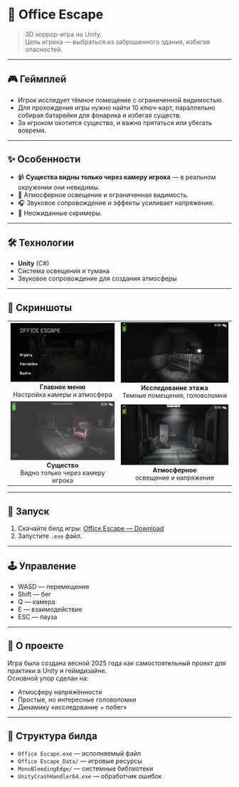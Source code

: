# 👻 Office Escape

> 3D хоррор-игра на Unity.  
> Цель игрока — выбраться из заброшенного здания, избегая опасностей.

---

## 🎮 Геймплей
- Игрок исследует тёмное помещение с ограниченной видимостью.
- Для прохождения игры нужно найти 10 ключ-карт, параллельно собирая батарейки для фонарика и избегая существ.
- За игроком охотится существо, и важно прятаться или убегать вовремя.

---

## ✨ Особенности
- 📹 **Существа видны только через камеру игрока** — в реальном окружении они невидимы.  
- 🔦 Атмосферное освещение и ограниченная видимость.  
- 🎧 Звуковое сопровождение и эффекты усиливает напряжение.  
- 👻 Неожиданные скримеры.  

---

## 🛠️ Технологии
- **Unity** (C#)
- Система освещения и тумана
- Звуковое сопровождение для создания атмосферы

---

## 📸 Скриншоты

<p align="center">
  <table>
    <tr>
      <td align="center">
        <a href="screenshots/img1.png"><img src="screenshots/img1.png" width="300"/></a><br>
        <b>Главное меню</b><br>
        Настройка камеры и атмосфера
      </td>
      <td align="center">
        <a href="screenshots/img2.png"><img src="screenshots/img3.png" width="300"/></a><br>
        <b>Исследование этажа</b><br>
        Темные помещения, головоломки
      </td>
    </tr>
    <tr>
      <td align="center">
        <a href="screenshots/img3.png"><img src="screenshots/img2.png" width="300"/></a><br>
        <b>Существо</b><br>
        Видно только через камеру игрока
      </td>
      <td align="center">
        <a href="screenshots/img4.png"><img src="screenshots/img4.png" width="300"/></a><br>
        <b>Атмосферное</b><br>
        освещение и напряжение
      </td>
    </tr>
  </table>
</p>

---

## 🚀 Запуск
1. Скачайте билд игры: [Office Escape — Download](https://drive.google.com/file/d/1HNfGps5iDdF_LaS7_3uZ3w4IutIUKb4I/view?usp=sharing)  
2. Запустите `.exe` файл.

---

## 🕹️ Управление
- WASD — перемещение  
- Shift — бег  
- Q — камера  
- E — взаимодействие  
- ESC — пауза  

---

## 📌 О проекте
Игра была создана весной 2025 года как самостоятельный проект для практики в Unity и геймдизайне.  
Основной упор сделан на:
- Атмосферу напряжённости
- Простые, но интересные головоломки
- Динамику «исследование + побег»

---

## 📂 Структура билда
- `Office Escape.exe` — исполняемый файл  
- `Office Escape_Data/` — игровые ресурсы  
- `MonoBleedingEdge/` — системные библиотеки  
- `UnityCrashHandler64.exe` — обработчик ошибок  
